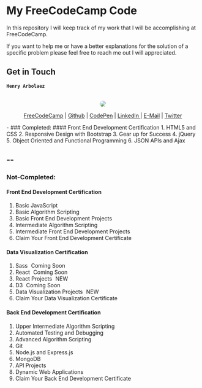 My FreeCodeCamp Code
====================

In this repository I will keep track of my work that I will be accomplishing at FreeCodeCamp.

If you want to help me or have a better explanations for the solution of a specific problem please feel free to reach me out I will appreciated.

## Get in Touch
**` Henry Arbolaez `**
<br>
<br>

<div align="center" >
	<img src="https://avatars2.githubusercontent.com/u/13140872?v=3&s=128" style="border-radius: 50% !important"> 
</div>
<p align="center">
<a href="http://www.freecodecamp.com/henryarb92" target="_blank">FreeCodeCamp</a> | 
<a href="https://github.com/henryarb92" target="_blank">Github</a> |
<a href="http://codepen.io/henryarb92" target="_blank"> CodePen</a> | 
<a href="https://www.linkedin.com/in/henryarb92" target="_blank">LinkedIn </a> | 
<a href="mailto:henryarbolaez@gmail.com" target="_blank">E-Mail</a> | 
<a href="https://twitter.com/henryarb92" target="_blank">Twitter</a>
<p>
-
### Completed:
#### Front End Development Certification
1. HTML5 and CSS
2. Responsive Design with Bootstrap
3. Gear up for Success
4. jQuery
5. Object Oriented and Functional Programming
6. JSON APIs and Ajax 

--
--

### Not-Completed:
#### Front End Development Certification
1. Basic JavaScript
2. Basic Algorithm Scripting
3. Basic Front End Development Projects
4. Intermediate Algorithm Scripting
5. Intermediate Front End Development Projects
6. Claim Your Front End Development Certificate

#### Data Visualization Certification
1. Sass   Coming Soon
2. React   Coming Soon
3. React Projects   NEW
4. D3   Coming Soon
5. Data Visualization Projects   NEW
6. Claim Your Data Visualization Certificate

#### Back End Development Certification
1. Upper Intermediate Algorithm Scripting
2. Automated Testing and Debugging
3. Advanced Algorithm Scripting
4. Git
5. Node.js and Express.js
6. MongoDB
7. API Projects
8. Dynamic Web Applications
9. Claim Your Back End Development Certificate
